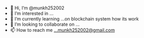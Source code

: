 - 👋 Hi, I’m @munkh252002
- 👀 I’m interested in ...
- 🌱 I’m currently learning ...on blockchain system how its work 
- 💞️ I’m looking to collaborate on ...
- 📫 How to reach me ...munkh252002@gmail.com

<!---
munkh252002/munkh252002 is a ✨ special ✨ repository because its `README.md` (this file) appears on your GitHub profile.
You can click the Preview link to take a look at your changes.
--->
